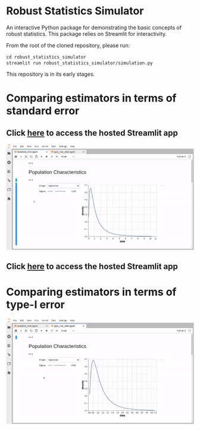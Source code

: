 # Robust Statistics Simulator

An interactive Python package for demonstrating the basic concepts of robust statistics.
This package relies on Streamlit for interactivity.

From the root of the cloned repository, please run:

```
cd robust_statistics_simulator
streamlit run robust_statistics_simulator/simulation.py
```

This repository is in its early stages.

# Comparing estimators in terms of standard error
## Click [here](https://share.streamlit.io/alcampopiano/robust_statistics_simulator/robust_statistics_simulator/standard_error.py) to access the hosted Streamlit app
![im](https://github.com/Alcampopiano/robust_statistics_simulator/blob/master/docs/docs/img/rs_se.gif?raw=true)

## Click [here](https://share.streamlit.io/alcampopiano/robust_statistics_simulator/robust_statistics_simulator/type_I_error.py) to access the hosted Streamlit app
# Comparing estimators in terms of type-I error
![im](https://github.com/Alcampopiano/robust_statistics_simulator/blob/master/docs/docs/img/rs_terror.gif?raw=true)


